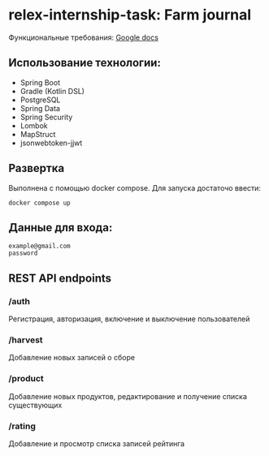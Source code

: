 # relex-internship-task: Farm journal

Функциональные требования: [Google docs](https://docs.google.com/document/d/1-h_AQc1MPJCHW9XGbx3_KjizWNBjQbOkM65U6OwJSBM/edit?usp=sharing)

## Использование технологии:
- Spring Boot
- Gradle (Kotlin DSL)
- PostgreSQL
- Spring Data
- Spring Security
- Lombok
- MapStruct
- jsonwebtoken-jjwt

## Развертка
Выполнена с помощью docker compose. Для запуска достаточо ввести:
```
docker compose up
```

## Данные для входа:
```
example@gmail.com
password
```

## REST API endpoints
### /auth

Регистрация, авторизация, включение и выключение пользователей

### /harvest

Добавление новых записей о сборе

### /product

Добавление новых продуктов, редактирование и получение списка существующих

### /rating

Добавление и просмотр списка записей рейтинга